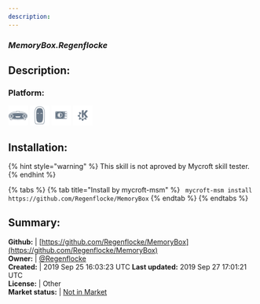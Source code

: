 ```yaml
---
description: 
---
```


### _MemoryBox.Regenflocke_  
## Description:  
  
### Platform:  
 ![Mark I](../.gitbook/assets/mark-1-icon.png)  ![Mark II](../.gitbook/assets/mark-2-icon.png)  ![Picroft](../.gitbook/assets/picroft-icon.png)  ![plasmoid](../.gitbook/assets/kde.png)   
  
## Installation:  
{% hint style="warning" %}
This skill is not aproved by Mycroft skill tester.
{% endhint %}
    
{% tabs %}
{% tab title="Install by mycroft-msm" %}
``` mycroft-msm install https://github.com/Regenflocke/MemoryBox```
{% endtab %}
  {% endtabs %}
    
## Summary:  
**Github:** | [https://github.com/Regenflocke/MemoryBox](https://github.com/Regenflocke/MemoryBox)  
**Owner:** | [@Regenflocke](https://github.com/Regenflocke)  
**Created:** | 2019 Sep 25 16:03:23 UTC  **Last updated:** 2019 Sep 27 17:01:21 UTC  
**License:** | Other  
**Market status:** | [Not in Market](https://market.mycroft.ai/skill/)  
